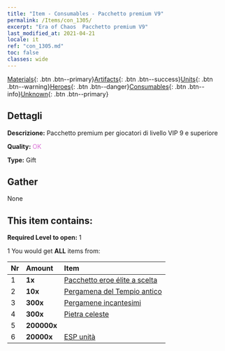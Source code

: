 ```yaml
---
title: "Item - Consumables - Pacchetto premium V9"
permalink: /Items/con_1305/
excerpt: "Era of Chaos  Pacchetto premium V9"
last_modified_at: 2021-04-21
locale: it
ref: "con_1305.md"
toc: false
classes: wide
---
```

 [Materials](/it/Items/){: .btn .btn--primary}[Artifacts](/it/Items/Artifacts/){: .btn .btn--success}[Units](/it/Items/Units/){: .btn .btn--warning}[Heroes](/it/Items/Heroes/){: .btn .btn--danger}[Consumables](/it/Items/Consumables/){: .btn .btn--info}[Unknown](/it/Items/Unknown/){: .btn .btn--primary}

## Dettagli
 **Descrizione:** Pacchetto premium per giocatori di livello VIP 9 e superiore

 **Quality:** <span style="color: #DA70D6">OK</span>

 **Type:** Gift

## Gather

  None

## This item contains:

 **Required Level to open:** 1

 1 You would get **ALL** items  from:

  | Nr | Amount |     Item    |
  |:---|:-------|:------------|
  | 1 |  **1x** | [Pacchetto eroe élite a scelta](/it/Items/con_1317/) |  | 
  | 2 |  **10x** | [Pergamena del Tempio antico](/it/Items/con_697/) |  | 
  | 3 |  **300x** | [Pergamene incantesimi](/it/Items/con_694/) |  | 
  | 4 |  **300x** | [Pietra celeste](/it/Items/art_188/) |  | 
  | 5 |  **200000x** | <i class="fas fa-coins"/> |  | 
  | 6 |  **20000x** | [ESP unità](/it/Items/con_902/) |  | 
